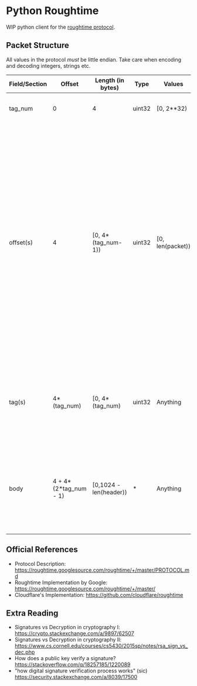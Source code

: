 Python Roughtime
================

WIP python client for the [roughtime protocol](https://roughtime.googlesource.com/roughtime/+/master/PROTOCOL.md).

Packet Structure
----------------

<!-- Just use vim-table-mode or similar here, it's not worth maintaing this table by hand -->
All values in the protocol *must* be little endian. Take care when encoding and decoding integers, strings etc.

| Field/Section | Offset                | Length (in bytes)      | Type   | Values           | Description                                                                                                                                                                                                                                                                                                                                                                                                                             |
|---------------|-----------------------|------------------------|--------|------------------|-----------------------------------------------------------------------------------------------------------------------------------------------------------------------------------------------------------------------------------------------------------------------------------------------------------------------------------------------------------------------------------------------------------------------------------------|
| tag_num       | 0                     | 4                      | uint32 | [0, 2**32)       | Lists the number of tags defined the packet                                                                                                                                                                                                                                                                                                                                                                                             |
| offset(s)     | 4                     | [0, 4*(tag_num-1))     | uint32 | [0, len(packet)) | Offset table indicating the start of every sub-section (denoted by a tag) in the *body* of the packet (i.e offsets from the end of the protocol header). In cases where the `tag_num` is 0 or 1, the offset section maybe entirely ommitted since the meaning is obvious. Implication: The *first* value in the offset table always indicates the start of the *second* tag. Valid Roughtime packets always have at least two sections. |
| tag(s)        | 4*(tag_num)           | [0, 4*(tag_num)        | uint32 | Anything         | Name/identifier for a particular subsection in the packet. The roughtime protocol specifies predefined sections for different types of interactions                                                                                                                                                                                                                                                                                     |
| body          | 4 + 4*(2*tag_num - 1) | [0,1024 - len(header)) | *      | Anything         | Binary blob of data to be indexed in using offsets and tags. The interpretation of the data is based on the meaning assigned to sections (out of band)                                                                                                                                                                                                                                                                                  |


Official References
-------------------

* Protocol Description: <https://roughtime.googlesource.com/roughtime/+/master/PROTOCOL.md>
* Roughtime Implementation by Google: <https://roughtime.googlesource.com/roughtime/+/master/>
* Cloudflare's Implementation: <https://github.com/cloudflare/roughtime>

Extra Reading
-------------

* Signatures vs Decryption in cryptography I: <https://crypto.stackexchange.com/a/9897/62507>
* Signatures vs Decryption in cryptography II: <https://www.cs.cornell.edu/courses/cs5430/2015sp/notes/rsa_sign_vs_dec.php>
* How does a public key verify a signature? <https://stackoverflow.com/q/18257185/1220089>
* "how digital signature verification process works" (sic) <https://security.stackexchange.com/a/8039/17500>
